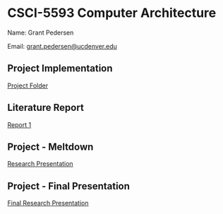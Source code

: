 # CSCI-5593 Computer Architecture
Name: Grant Pedersen 

Email: grant.pedersen@ucdenver.edu  

## Project Implementation
<a href='ProjectImplementation/'>Project Folder</a>

## Literature Report
<a href='LiteratureReview/ReviewOnePedersen.docx'>Report 1</a>

## Project - Meltdown
<a href='Project/SpectreMeltdownGDN.ppt.pptx'>Research Presentation</a>

## Project - Final Presentation
<a href='Project/MeltdownAndSpectreTeam4.pptx'>Final Research Presentation </a>
